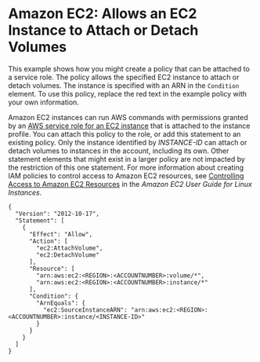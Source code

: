 # Amazon EC2: Allows an EC2 Instance to Attach or Detach Volumes<a name="reference_policies_examples_ec2_volumes-instance"></a>

This example shows how you might create a policy that can be attached to a service role\. The policy allows the specified EC2 instance to attach or detach volumes\. The instance is specified with an ARN in the `Condition` element\. To use this policy, replace the red text in the example policy with your own information\.

Amazon EC2 instances can run AWS commands with permissions granted by an [AWS service role for an EC2 instance](id_roles_terms-and-concepts.md#iam-term-service-role-ec2) that is attached to the instance profile\. You can attach this policy to the role, or add this statement to an existing policy\. Only the instance identified by *INSTANCE\-ID* can attach or detach volumes to instances in the account, including its own\. Other statement elements that might exist in a larger policy are not impacted by the restriction of this one statement\. For more information about creating IAM policies to control access to Amazon EC2 resources, see [Controlling Access to Amazon EC2 Resources](http://docs.aws.amazon.com/AWSEC2/latest/UserGuide/UsingIAM.html) in the *Amazon EC2 User Guide for Linux Instances*\.

```
{
  "Version": "2012-10-17",
  "Statement": [
    {
      "Effect": "Allow",
      "Action": [
        "ec2:AttachVolume",
        "ec2:DetachVolume"
      ],
      "Resource": [
        "arn:aws:ec2:<REGION>:<ACCOUNTNUMBER>:volume/*",
        "arn:aws:ec2:<REGION>:<ACCOUNTNUMBER>:instance/*"
      ],
      "Condition": {
        "ArnEquals": {
          "ec2:SourceInstanceARN": "arn:aws:ec2:<REGION>:<ACCOUNTNUMBER>:instance/<INSTANCE-ID>"
        }
      }
    }
  ]
}
```